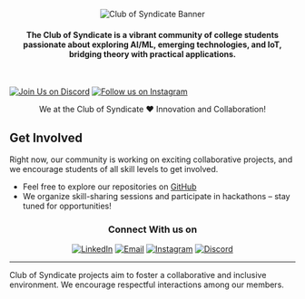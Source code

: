 <p align="center">
  <img src="https://github.com/user-attachments/assets/bdf8903a-fdaa-4d0e-878a-48dcbfcd63e0" alt="Club of Syndicate Banner">
</p>

<h4 align="center">The Club of Syndicate is a vibrant community of college students passionate about exploring AI/ML, emerging technologies, and IoT, bridging theory with practical applications. </h4>

<br />

[![Join Us on Discord](https://img.shields.io/badge/Join%20Us-Discord-blueviolet)](YOUR_DISCORD_INVITE_LINK)
[![Follow us on Instagram](https://img.shields.io/badge/Follow%20Us-Instagram-E4405F?logo=instagram&logoColor=fff)](YOUR_INSTAGRAM_LINK)

<p align="center"> We at the Club of Syndicate ❤️ Innovation and Collaboration!</p>

Get Involved
----
Right now, our community is working on exciting collaborative projects, and we encourage students of all skill levels to get involved.

- Feel free to explore our repositories on [GitHub](https://github.com/orgs/Club-Syndicate/repositories) 
- We organize skill-sharing sessions and participate in hackathons – stay tuned for opportunities!



<div align="center">
<h3>Connect With us on</h3>
<a href="YOUR_LINKEDIN_LINK" target="_blank"><img alt="LinkedIn" src="https://img.shields.io/badge/linkedin-%230077B5.svg?&style=for-the-badge&logo=linkedin&logoColor=white" /></a>
<a href="mailto:syndicatex.25@gmail.com" target="_blank"><img alt="Email" src="https://img.shields.io/badge/email-D14836.svg?&style=for-the-badge&logo=gmail&logoColor=white" /></a>
<a href="https://instagram.com/SyndicateTech" target="_blank"><img alt="Instagram" src="https://img.shields.io/badge/instagram-%FF69B4.svg?&style=for-the-badge&logo=instagram&logoColor=white&color=cd486b" /></a>
<a href="YOUR_DISCORD_INVITE_LINK" target="_blank"><img alt="Discord" src="https://img.shields.io/badge/discord-%235865F2.svg?&style=for-the-badge&logo=discord&logoColor=white" /></a>
</div>

----

Club of Syndicate projects aim to foster a collaborative and inclusive environment. We encourage respectful interactions among our members.
